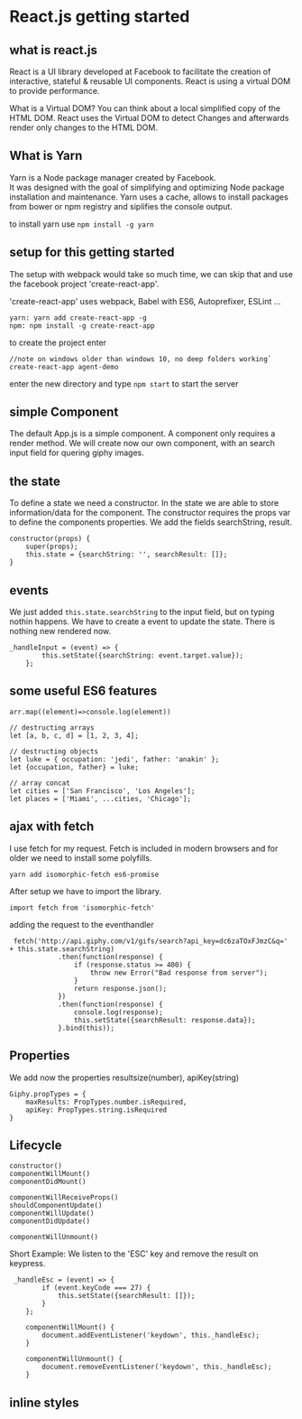 # React.js getting started

## what is react.js

React is a UI library developed at Facebook to facilitate the creation of interactive, stateful & reusable UI components.
React is using a virtual DOM to provide performance.

What is a Virtual DOM? You can think about a local simplified copy of the HTML DOM. 
React uses the Virtual DOM to detect Changes and afterwards render only changes to the HTML DOM.


## What is Yarn
Yarn is a Node package manager created by Facebook.  
It was designed with the goal of simplifying and optimizing Node package installation and maintenance.
Yarn uses a cache, allows to install packages from bower or npm registry and siplifies the console output.

to install yarn use `npm install -g yarn`


## setup for this getting started

The setup with webpack would take so much time, we can skip that and use the facebook project 'create-react-app'.


'create-react-app' uses webpack, Babel with ES6, Autoprefixer, ESLint ... 


```
yarn: yarn add create-react-app -g
npm: npm install -g create-react-app
```

to create the project enter

```
//note on windows older than windows 10, no deep folders working`
create-react-app agent-demo
```

enter the new directory and type `npm start` to start the server


## simple Component
The default App.js is a simple component. A component only requires a render method.
We will create now our own component, with an search input field for quering giphy images. 

## the state
To define a state we need a constructor. In the state we are able to store information/data for the component.
The constructor requires the props var to define the components properties. 
We add the fields searchString, result.

```
constructor(props) {
    super(props);
    this.state = {searchString: '', searchResult: []};
}
```

## events
We just added `this.state.searchString` to the input field, but on typing nothin happens.
We have to create a event to update the state. There is nothing new rendered now.

```
_handleInput = (event) => {
        this.setState({searchString: event.target.value});
    };
```


## some useful ES6 features
```
arr.map((element)=>console.log(element))

// destructing arrays
let [a, b, c, d] = [1, 2, 3, 4]; 

// destructing objects
let luke = { occupation: 'jedi', father: 'anakin' };
let {occupation, father} = luke;

// array concat
let cities = ['San Francisco', 'Los Angeles'];
let places = ['Miami', ...cities, 'Chicago'];

```

## ajax with fetch

I use fetch for my request. Fetch is included in modern browsers and for older we need to install some polyfills.

```
yarn add isomorphic-fetch es6-promise
```

After setup we have to import the library. 

```
import fetch from 'isomorphic-fetch'
``` 

adding the request to the eventhandler

```
 fetch('http://api.giphy.com/v1/gifs/search?api_key=dc6zaTOxFJmzC&q=' + this.state.searchString)
            .then(function(response) {
                if (response.status >= 400) {
                    throw new Error("Bad response from server");
                }
                return response.json();
            })
            .then(function(response) {
                console.log(response);
                this.setState({searchResult: response.data});
            }.bind(this));
```


## Properties

We add now the properties resultsize(number), apiKey(string)

```
Giphy.propTypes = {
    maxResults: PropTypes.number.isRequired,
    apiKey: PropTypes.string.isRequired
}
```

## Lifecycle

```
constructor()
componentWillMount()
componentDidMount()

componentWillReceiveProps()
shouldComponentUpdate()
componentWillUpdate()
componentDidUpdate()

componentWillUnmount()

```

Short Example: We listen to the 'ESC' key and remove the result on keypress.

```
 _handleEsc = (event) => {
        if (event.keyCode === 27) {
            this.setState({searchResult: []});
        }
    };

    componentWillMount() {
        document.addEventListener('keydown', this._handleEsc);
    }

    componentWillUnmount() {
        document.removeEventListener('keydown', this._handleEsc);
    }
```

## inline styles

